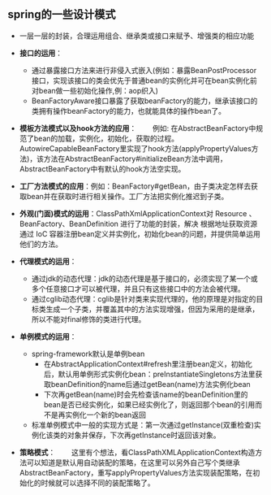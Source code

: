 ## spring的一些设计模式
- 一层一层的封装，合理运用组合、继承类或接口来赋予、增强类的相应功能

- **接口的运用**：
	- 通过暴露接口方法来进行非侵入式嵌入(例如：暴露BeanPostProcessor接口，实现该接口的类会优先于普通bean的实例化并可在bean实例化前对bean做一些初始化操作,例：aop织入)
	- BeanFactoryAware接口暴露了获取beanFactory的能力，继承该接口的类拥有操作beanFactory的能力，也就能具体的操作bean了。

- **模板方法模式以及hook方法的应用**：
　　例如: 在AbstractBeanFactory中规范了bean的加载，实例化，初始化，获取的过程。AutowireCapableBeanFactory里实现了hook方法(applyPropertyValues方法)，该方法在AbstractBeanFactory#initializeBean方法中调用，AbstractBeanFactory中有默认的hook方法空实现。

- **工厂方法模式的应用**：例如：BeanFactory#getBean，由子类决定怎样去获取bean并在获取时进行相关操作。工厂方法把实例化推迟到子类。

- **外观(门面)模式的运用**：ClassPathXmlApplicationContext对 Resource 、 BeanFactory、BeanDefinition 
进行了功能的封装，解决 根据地址获取资源通过 IoC 容器注册bean定义并实例化，初始化bean的问题，并提供简单运用他们的方法。

- **代理模式的运用**：
	- 通过jdk的动态代理：jdk的动态代理是基于接口的，必须实现了某一个或多个任意接口才可以被代理，并且只有这些接口中的方法会被代理。
	- 通过cglib动态代理：cglib是针对类来实现代理的，他的原理是对指定的目标类生成一个子类，并覆盖其中的方法实现增强，但因为采用的是继承，所以不能对final修饰的类进行代理。

- **单例模式的运用**：
	- spring-framework默认是单例bean
	    - 在AbstractApplicationContext#refresh里注册bean定义，初始化后，默认用单例形式实例化bean：preInstantiateSingletons方法里获取beanDefinition的name后通过getBean(name)方法实例化bean
	    - 下次再getBean(name)时会先检查该name的beanDefinition里的bean是否已经实例化，如果已经实例化了，则返回那个bean的引用而不是再实例化一个新的bean返回
	- 标准单例模式中一般的实现方式是：第一次通过getInstance(双重检查)实例化该类的对象并保存，下次再getInstance时返回该对象。

- **策略模式**：
　　这里有个想法，看ClassPathXMLApplicationContext构造方法可以知道是默认用自动装配的策略，在这里可以另外自己写个类继承AbstractBeanFactory，重写applyPropertyValues方法实现装配策略，在初始化的时候就可以选择不同的装配策略了。